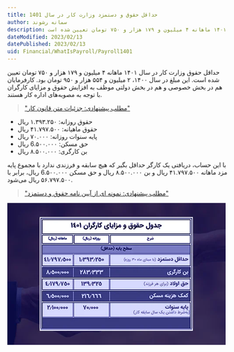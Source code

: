 ```yaml
---
title: حداقل حقوق و دستمزد وزارت کار در سال 1401
author: سمانه رشوند  
description: حداقل حقوق وزارت کار در سال ۱۴۰۱ ماهانه ۴ میلیون و ۱۷۹ هزار و ۷۵۰ تومان تعیین شده است. 
dateModified: 2023/02/13  
datePublished: 2023/02/13 
uid: Financial/WhatIsPayroll/Payroll1401
---
```

حداقل حقوق وزارت کار در سال ۱۴۰۱ ماهانه ۴ میلیون و ۱۷۹ هزار و ۷۵۰ تومان تعیین شده است. این مبلغ در سال ۱۴۰۰، ۲ میلیون و ۵۵۴ هزار و ۹۵۰ تومان بود. کارفرمایان هم در بخش خصوصی و هم در بخش دولتی موظف به افزایش حقوق و مزایای کارگران با توجه به مصوبه‌های اداره کار هستند.

> ["مطلب پیشنهادی: جزئیات متن قانون کار"](https://rc.majlis.ir/fa/law/show/99612)


*   حقوق روزانه: ۱.۳۹۳.۲۵۰ ریال
*   حقوق ماهیانه: ۴۱.۷۹۷.۵۰۰ ریال
*   پایه سنوات روزانه: ۷۰.۰۰۰ ریال
*   حق مسکن: 6.۵۰۰.۰۰۰ ریال
*   بن کارگری: ۸.۵۰۰.۰۰۰ ریال

با این حساب، دریافتی یک کارگر حداقل بگیر که هیچ سابقه و فرزندی ندارد با مجموع پایه مزد ماهانه‌ ۴۱.۷۹۷.۵۰۰ ریال و بن ۸.۵۰۰.۰۰۰ ریال و حق مسکن 6.۵۰۰.۰۰۰ ریال، برابر با ۵۶.۷۹۷.۵۰۰ ریال می‌شود.


> ["مطلب پیشنهادی: نمونه ای از آیین نامه حقوق و دستمزد"](http://e30now.blogfa.com/post/101/%D8%A2%D8%A6%D9%8A%D9%86-%D9%86%D8%A7%D9%85%D9%87-%D8%AD%D9%82%D9%88%D9%82-%D9%88-%D8%AF%D8%B3%D8%AA%D9%85%D8%B2%D8%AF)


![حقوق و دستمزد](./Images/Payroll1401.webp)

